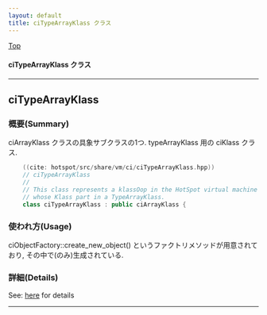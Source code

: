```yaml
---
layout: default
title: ciTypeArrayKlass クラス 
---
```

[Top](../index.html)

#### ciTypeArrayKlass クラス 



---
## <a name="no8u1d8Lj4" id="no8u1d8Lj4">ciTypeArrayKlass</a>

### 概要(Summary)
ciArrayKlass クラスの具象サブクラスの1つ. typeArrayKlass 用の ciKlass クラス.


```cpp
    ((cite: hotspot/src/share/vm/ci/ciTypeArrayKlass.hpp))
    // ciTypeArrayKlass
    //
    // This class represents a klassOop in the HotSpot virtual machine
    // whose Klass part in a TypeArrayKlass.
    class ciTypeArrayKlass : public ciArrayKlass {
```

### 使われ方(Usage)
ciObjectFactory::create_new_object() というファクトリメソッドが用意されており, その中で(のみ)生成されている.




### 詳細(Details)
See: [here](../doxygen/classciTypeArrayKlass.html) for details

---
